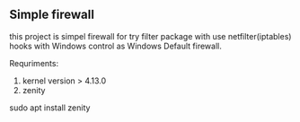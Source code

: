 ## Simple firewall

this project is simpel firewall for try filter package with use netfilter(iptables) hooks with Windows control as Windows Default firewall.

Requriments:
  1) kernel version > 4.13.0
  2) zenity

sudo apt install zenity
